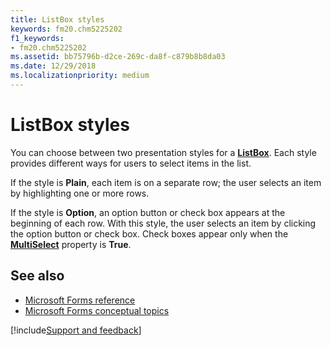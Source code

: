 ```yaml
---
title: ListBox styles
keywords: fm20.chm5225202
f1_keywords:
- fm20.chm5225202
ms.assetid: bb75796b-d2ce-269c-da8f-c879b8b8da03
ms.date: 12/29/2018
ms.localizationpriority: medium
---
```



# ListBox styles

You can choose between two presentation styles for a **[ListBox](../../reference/user-interface-help/listbox-control.md)**. Each style provides different ways for users to select items in the list.

If the style is **Plain**, each item is on a separate row; the user selects an item by highlighting one or more rows.

If the style is **Option**, an option button or check box appears at the beginning of each row. With this style, the user selects an item by clicking the option button or check box. Check boxes appear only when the **[MultiSelect](../../reference/user-interface-help/multiselect-property-microsoft-forms.md)** property is **True**.


## See also

- [Microsoft Forms reference](../../reference/user-interface-help/reference-microsoft-forms.md)
- [Microsoft Forms conceptual topics](../../reference/user-interface-help/concepts-microsoft-forms.md)

[!include[Support and feedback](~/includes/feedback-boilerplate.md)]